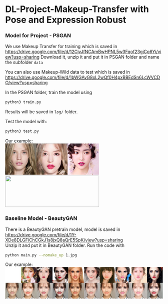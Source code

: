 # DL-Project-Makeup-Transfer with Pose and Expression Robust
### Model for Project - PSGAN
We use Makeup Transfer for training which is saved in https://drive.google.com/file/d/12CjvJfNCAmBwHPNL5w3Fqof23gjCo6Yi/view?usp=sharing Download it, unzip it and put it in PSGAN folder and name the subfolder `data`  

You can also use Makeup-Wild data to test which is saved in https://drive.google.com/file/d/1bWGAvG8xL2wQf0H4pxBBEdSn6LcWVCDO/view?usp=sharing  

In the PSGAN folder, train the model using  
```bash
python3 train.py 
```
Results will be saved in `log/` folder.  

Test the model with:  
```bash
python3 test.py 
```
Our example:  
<img src="psgan1.png" width="300" height="100" align="bottom" />
<img src="psgan2.png" width="300" height="100" align="bottom" />

### Baseline Model - BeautyGAN
There is a BeautyGAN pretrain model, model is saved in https://drive.google.com/file/d/1Y-XDe8DLGFiChCGkJ1s8jxQ8aQrE5SpK/view?usp=sharing  
Unzip it and put it in BeautyGAN folder. Run the code with 
```bash
python main.py --nomake_up 1.jpg
```
Our example:  
![](beautygan.jpg)
